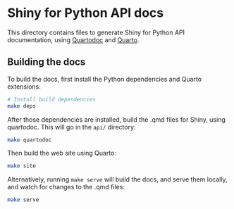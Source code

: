 Shiny for Python API docs
=========================

This directory contains files to generate Shiny for Python API documentation, using [Quartodoc](https://machow.github.io/quartodoc/get-started/overview.html) and [Quarto](https://quarto.org/).

## Building the docs

To build the docs, first install the Python dependencies and Quarto extensions:

```bash
# Install build dependencies
make deps
```

After those dependencies are installed, build the .qmd files for Shiny, using quartodoc. This will go in the `api/` directory:

```bash
make quartodoc
```

Then build the web site using Quarto:

```bash
make site
```

Alternatively, running `make serve` will build the docs, and serve them locally, and watch for changes to the .qmd files:

```bash
make serve
```
